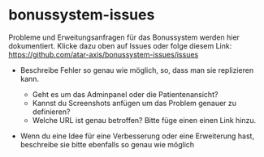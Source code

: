 # bonussystem-issues

Probleme und Erweitungsanfragen für das Bonussystem werden hier dokumentiert.
Klicke dazu oben auf Issues oder folge diesem Link: https://github.com/atar-axis/bonussystem-issues/issues

* Beschreibe Fehler so genau wie möglich, so, dass man sie replizieren kann.
  * Geht es um das Adminpanel oder die Patientenansicht?
  * Kannst du Screenshots anfügen um das Problem genauer zu definieren?
  * Welche URL ist genau betroffen? Bitte füge einen einen Link hinzu.

* Wenn du eine Idee für eine Verbesserung oder eine Erweiterung hast, beschreibe sie bitte ebenfalls so genau wie möglich
